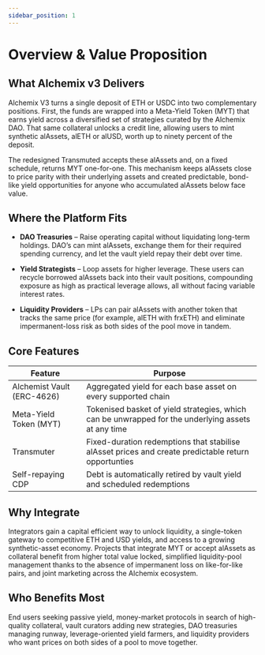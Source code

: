 ```yaml
---
sidebar_position: 1
---
```


# Overview & Value Proposition

## What Alchemix v3 Delivers

Alchemix V3 turns a single deposit of ETH or USDC into two complementary positions. First, the funds are wrapped into a Meta-Yield Token (MYT) that earns yield across a diversified set of strategies curated by the Alchemix DAO. That same collateral unlocks a credit line, allowing users to mint synthetic alAssets, alETH or alUSD, worth up to ninety percent of the deposit.

The redesigned Transmuted accepts these alAssets and, on a fixed schedule, returns MYT one-for-one. This mechanism keeps alAssets close to price parity with their underlying assets and created predictable, bond-like yield opportunities for anyone who accumulated alAssets below face value.

## Where the Platform Fits

- **DAO Treasuries** – Raise operating capital without liquidating long-term holdings. DAO’s can mint alAssets, exchange them for their required spending currency, and let the vault yield repay their debt over time.

- **Yield Strategists** – Loop assets for higher leverage. These users can recycle borrowed alAssets back into their vault positions, compounding exposure as high as practical leverage allows, all without facing variable interest rates.

- **Liquidity Providers** – LPs can pair alAssets with another token that tracks the same price (for example, alETH with frxETH) and eliminate impermanent-loss risk as both sides of the pool move in tandem.

## Core Features

| Feature                    | Purpose                                                                                             |
| -------------------------- | --------------------------------------------------------------------------------------------------- |
| Alchemist Vault (ERC-4626) | Aggregated yield for each base asset on every supported chain                                       |
| Meta-Yield Token (MYT)     | Tokenised basket of yield strategies, which can be unwrapped for the underlying assets at any time  |
| Transmuter                 | Fixed-duration redemptions that stabilise alAsset prices and create predictable return opportunties |
| Self-repaying CDP          | Debt is automatically retired by vault yield and scheduled redemptions                              |

## Why Integrate

Integrators gain a capital efficient way to unlock liquidity, a single-token gateway to competitive ETH and USD yields, and access to a growing synthetic-asset economy. Projects that integrate MYT or accept alAssets as collateral benefit from higher total value locked, simplified liquidity-pool management thanks to the absence of impermanent loss on like-for-like pairs, and joint marketing across the Alchemix ecosystem.

## Who Benefits Most

End users seeking passive yield, money-market protocols in search of high-quality collateral, vault curators adding new strategies, DAO treasuries managing runway, leverage-oriented yield farmers, and liquidity providers who want prices on both sides of a pool to move together.
